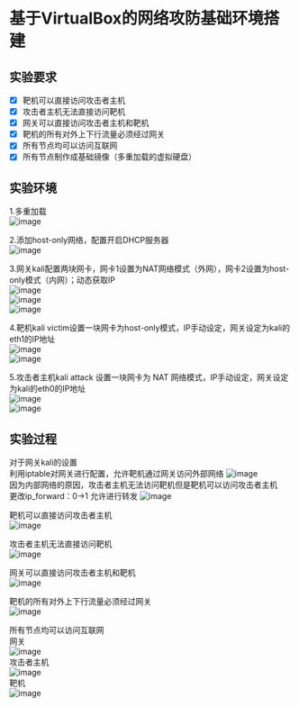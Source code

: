# 基于VirtualBox的网络攻防基础环境搭建

## 实验要求
- [x] 靶机可以直接访问攻击者主机
- [x] 攻击者主机无法直接访问靶机
- [x] 网关可以直接访问攻击者主机和靶机
- [x] 靶机的所有对外上下行流量必须经过网关
- [x] 所有节点均可以访问互联网
- [x] 所有节点制作成基础镜像（多重加载的虚拟硬盘）

## 实验环境
1.多重加载  
![image](多重加载.png)

2.添加host-only网络，配置开启DHCP服务器  
![image](DHCP.png)

3.网关kali配置两块网卡，网卡1设置为NAT网络模式（外网），网卡2设置为host-only模式（内网）；动态获取IP  
![image](kali1.png)  
![image](kali2.png)  
![image](kali_ip.png)

4.靶机kali victim设置一块网卡为host-only模式，IP手动设定，网关设定为kali的eth1的IP地址  
![image](kalivictim.png)  
![image](kalivictim_ip.png)

5.攻击者主机kali attack 设置一块网卡为 NAT 网络模式，IP手动设定，网关设定为kali的eth0的IP地址  
![image](kaliattack.png)  
![image](kaliattack_ip.png.png)

## 实验过程
对于网关kali的设置  
利用iptable对网关进行配置，允许靶机通过网关访问外部网络
![image](iptables.png)  
因为内部网络的原因，攻击者主机无法访问靶机但是靶机可以访问攻击者主机  
更改ip_forward：0->1 允许进行转发
![image](ipforward.png)


靶机可以直接访问攻击者主机  
![image](kalivictim访问.png)


攻击者主机无法直接访问靶机  
![image](kaliattack访问.png)

网关可以直接访问攻击者主机和靶机  
![image](kali访问.png)

靶机的所有对外上下行流量必须经过网关  
![image](流量.png)

所有节点均可以访问互联网  
网关  
![image](kali访问互联网.png)  
攻击者主机  
![image](kaliattack访问互联网.png)  
靶机  
![image](kalivictim访问互联网.png)

